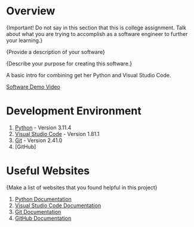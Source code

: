 # Overview

{Important!  Do not say in this section that this is college assignment.  Talk about what you are trying to accomplish as a software engineer to further your learning.}

{Provide a description of your software}

{Describe your purpose for creating this software.}

A basic intro for combining get her Python and Visual Studio Code.

[Software Demo Video](http://youtube.link.goes.here)

# Development Environment

1. [Python](https://www.python.org/downloads/) - Version 3.11.4
2. [Visual Studio Code](https://code.visualstudio.com/download) - Version 1.81.1
3. [Git](https://git-scm.com/downloads) - Version 2.41.0
4. [GitHub]

# Useful Websites

{Make a list of websites that you found helpful in this project}
1. [Python Documentation](https://docs.python.org/3/)
2. [Visual Studio Code Documentation](https://code.visualstudio.com/docs)
3. [Git Documentation](https://git-scm.com/doc)
4. [GitHub Documentation](https://docs.github.com/en)
